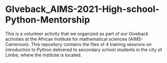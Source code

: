 # GIveback_AIMS-2021-High-school-Python-Mentorship
This is a volunteer activity that we organized as part of our Giveback activities at the African Institute for mathematical sciences (AIMS-Cameroon). This repository contains the files of 4 training sessions on introduction to Python delivered to secondary school students in the city of Limbe, where the institute is located.
